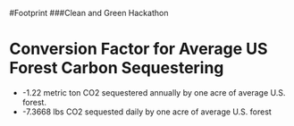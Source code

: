 #Footprint
###Clean and Green Hackathon

Conversion Factor for Average US Forest Carbon Sequestering
===
- -1.22 metric ton CO2 sequestered annually by one acre of average U.S. forest.
- -7.3668 lbs CO2 sequested daily by one acre of average U.S. forest



